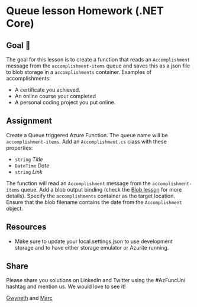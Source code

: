 # Queue lesson Homework (.NET Core)

## Goal 🎯

The goal for this lesson is to create a function that reads an `Accomplishment` message from the `accomplishment-items` queue and saves this as a json file to blob storage in a `accomplishments` container. Examples of accomplishments:

- A certificate you achieved.
- An online course your completed
- A personal coding project you put online.

## Assignment

Create a Queue triggered Azure Function. The queue name will be `accomplishment-items`.
Add an `Accomplishment.cs` class with these properties:

- `string` *Title*
- `DateTime` *Date*
- `string` *Link*

The function will read an `Accomplishment` message from the `accomplishment-items` queue. Add a blob output binding (check the [Blob lesson](../blob/blob-lesson-dotnet.md) for more details). Specify the `accomplishments` container as the target location. Ensure that the blob filename contains the date from the `Accomplishment` object.

## Resources

- Make sure to update your local.settings.json to use development storage and to have either storage emulator or Azurite running.

## Share

Please share you solutions on LinkedIn and Twitter using the #AzFuncUni hashtag and mention us. We would love to see it!

[Gwyneth](https://twitter.com/madebygps) and [Marc](https://twitter.com/marcduiker)
